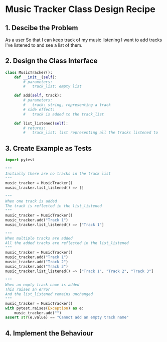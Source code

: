 # Music Tracker Class Design Recipe

## 1. Descibe the Problem

As a user
So that I can keep track of my music listening
I want to add tracks I've listened to and see a list of them.


## 2. Design the Class Interface

```python
class MusicTracker():
    def __init__(self):
        # parameters:
        #   track_list: empty list

    def add(self, track):
        # parameters:
        #   track: string, representing a track
        # side effect:
        #   track is added to the track_list

    def list_listened(self):
        # returns:
        #   track_list: list representing all the tracks listened to

```

## 3. Create Example as Tests

```python
import pytest

""" 
Initially there are no tracks in the track list
"""
music_tracker = MusicTracker()
music_tracker.list_listened() => []

"""
When one track is added
The track is reflected in the list_listened
"""
music_tracker = MusicTracker()
music_tracker.add("Track 1")
music_tracker.list_listened() => ["Track 1"]

"""
When multiple tracks are added
All the added tracks are reflected in the list_listened
"""
music_tracker = MusicTracker()
music_tracker.add("Track 1")
music_tracker.add("Track 2")
music_tracker.add("Track 3")
music_tracker.list_listened() => ["Track 1", "Track 2", "Track 3"]

"""
When an empty track name is added
This raises an error
And the list_listened remains unchanged
"""
music_tracker = MusicTracker()
with pytest.raises(Exception) as e:
    music_tracker.add("")
assert str(e.value) == "Cannot add an empty track name"

```

## 4. Implement the Behaviour